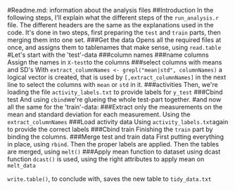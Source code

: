 #Readme.md: information about the analysis files
##Introduction
In the following steps, I'll explain what the different steps of the `run_analysis.r` file. The different headers are the same as the explanations used in the code. It's done in two steps, first preparing the `test` and `train` parts, then merging them into one set.
###Get the data
Opens all the required files at once, and assigns them to tablenames that make sense, using `read.table`
#Let's start with the 'test'-data
###column names
###name columns
Assign the names in `X-test`to the columns
###select columns with means and SD's
With `extract_columnNames <- grepl("mean|std", columnNames)` a logical vector is created, that is used by `[,extract_columnNames]` in the next line to select the columns with `mean` or `std` in it.
###activities
Then, we're loading the file `activity_labels.txt` to provide labels for `y_test`
###Cbind test
And using `cbind`we're glueing the whole test-part together.
#and now all the same for the 'train'-data:
###Extract only the measurements on the mean and standard deviation for each measurement.
Using the `extract_columnNames`
###Load activity data
Using `activity_labels.txt`again to provide the correct labels
###Cbind train
Finishing the `train` part by binding the columns.
###Merge test and train data
First putting everything in place, using `rbind`. Then the proper labels are applied. Then the tables are merged, using `melt()`
###Apply mean function to dataset using dcast function
`dcast()` is used, using the right attributes to apply mean on `melt_data`

`write.table()`, to conclude with, saves the new table to `tidy_data.txt`
